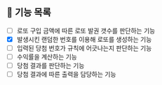 ## 🚀 기능 목록
- [ ] 로또 구입 금액에 따른 로또 발권 갯수를 판단하는 기능
- [x] 발생시킨 랜덤한 번호를 이용해 로또를 생성하는 기능
- [ ] 입력된 당첨 번호가 규칙에 어긋나는지 판단하는 기능
- [ ] 수익률을 계산하는 기능
- [ ] 당첨 결과를 판단하는 기능
- [ ] 당첨 결과에 따른 출력을 담당하는 기능
